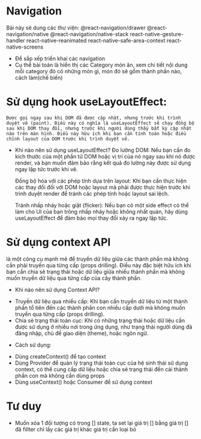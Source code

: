 # Navigation

Bài này sẽ dung các thư viện:
@react-navigation/drawer
@react-navigation/native
@react-navigation/native-stack
react-native-gesture-handler
react-native-reanimated
react-native-safe-area-context
react-native-screens

- Để sắp xếp triển khai các navigation
- Cụ thể bài toán là hiển thị các Category món ăn, xem chi tiết nội dung mỗi category đó có những món gì, món đó sẽ gồm thành phần nào, cách làm(chế biến)

# Sử dụng hook useLayoutEffect:

    Được gọi ngay sau khi DOM đã được cập nhật, nhưng trước khi trình duyệt vẽ (paint). Điều này có nghĩa là useLayoutEffect sẽ chạy đồng bộ sau khi DOM thay đổi, nhưng trước khi người dùng thấy bất kỳ cập nhật nào trên màn hình. Điều này hữu ích khi bạn cần tính toán hoặc điều chỉnh layout của DOM trước khi trình duyệt vẽ.

- Khi nào nên sử dụng useLayoutEffect?
  Đo lường DOM: Nếu bạn cần đo kích thước của một phần tử DOM hoặc vị trí của nó ngay sau khi nó được render, và bạn muốn đảm bảo rằng kết quả đo lường này được sử dụng ngay lập tức trước khi vẽ.

  Đồng bộ hóa với các phép tính dựa trên layout: Khi bạn cần thực hiện các thay đổi đối với DOM hoặc layout mà phải được thực hiện trước khi trình duyệt render để tránh các phép tính hoặc layout sai lệch.

  Tránh nhấp nháy hoặc giật (flicker): Nếu bạn có một side effect có thể làm cho UI của bạn trông nhấp nháy hoặc không nhất quán, hãy dùng useLayoutEffect để đảm bảo mọi thay đổi xảy ra ngay lập tức.

# Sử dụng context API

là một công cụ mạnh mẽ để truyền dữ liệu giữa các thành phần mà không cần phải truyền qua từng cấp (props drilling). Điều này đặc biệt hữu ích khi bạn cần chia sẻ trạng thái hoặc dữ liệu giữa nhiều thành phần mà không muốn truyền dữ liệu qua từng cấp của cây thành phần.

- Khi nào nên sử dụng Context API?

* Truyền dữ liệu qua nhiều cấp: Khi bạn cần truyền dữ liệu từ một thành phần tổ tiên đến các thành phần con nhiều cấp dưới mà không muốn truyền qua từng cấp (props drilling).
* Chia sẻ trạng thái toàn cục: Khi có những trạng thái hoặc dữ liệu cần được sử dụng ở nhiều nơi trong ứng dụng, như trạng thái người dùng đã đăng nhập, chủ đề giao diện (theme), hoặc ngôn ngữ.

- Cách sử dụng:

* Dùng createContext() để tạo context
* Dùng Provider để quản lý trạng thái toàn cục của hệ sinh thái sử dụng context, có thể cung cấp dữ liệu hoặc chia sẻ trạng thái đến cái thành phần con mà không cần dùng props
* Dùng useContext() hoặc Consumer để sử dụng context

# Tư duy

- Muốn xóa 1 đối tượng có trong [] state, ta set lại giá trị [] bằng giá trị [] đã fillter chỉ lấy các giá trị khác giá trị cần loại bỏ
